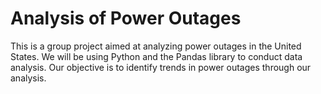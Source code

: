 # Analysis of Power Outages
This is a group project aimed at analyzing power outages in the United States. We will be using Python and the Pandas library to conduct data analysis.
Our objective is to identify trends in power outages through our analysis.
